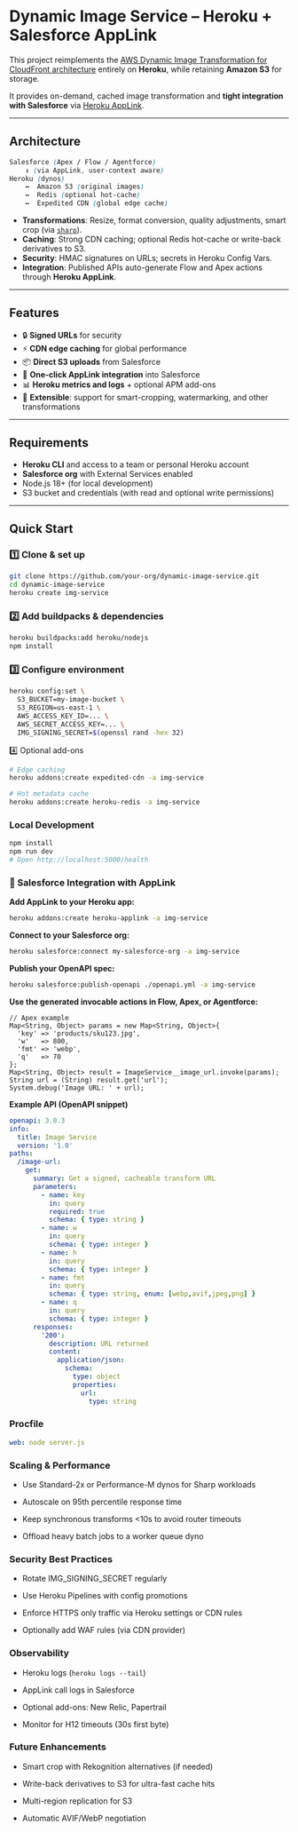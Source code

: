 # **Dynamic Image Service – Heroku + Salesforce AppLink**

This project reimplements the [AWS Dynamic Image Transformation for CloudFront architecture](https://aws.amazon.com/solutions/implementations/dynamic-image-transformation-for-amazon-cloudfront/) entirely on **Heroku**, while retaining **Amazon S3** for storage.

It provides on-demand, cached image transformation and **tight integration with Salesforce** via [Heroku AppLink](https://devcenter.heroku.com/articles/salesforce-applink).

---

## **Architecture**

```scss
Salesforce (Apex / Flow / Agentforce)
    ↕ (via AppLink, user-context aware)
Heroku (dynos)
    ↔  Amazon S3 (original images)
    ↔  Redis (optional hot-cache)
    ↔  Expedited CDN (global edge cache)
```

- **Transformations**: Resize, format conversion, quality adjustments, smart crop (via [`sharp`](https://sharp.pixelplumbing.com/)).
- **Caching**: Strong CDN caching; optional Redis hot-cache or write-back derivatives to S3.
- **Security**: HMAC signatures on URLs; secrets in Heroku Config Vars.
- **Integration**: Published APIs auto-generate Flow and Apex actions through **Heroku AppLink**.

---

## **Features**

- 🔒 **Signed URLs** for security
- ⚡ **CDN edge caching** for global performance
- 📦 **Direct S3 uploads** from Salesforce
- 🔗 **One-click AppLink integration** into Salesforce
- 📊 **Heroku metrics and logs** + optional APM add-ons
- 🔄 **Extensible**: support for smart-cropping, watermarking, and other transformations

---

## **Requirements**

- **Heroku CLI** and access to a team or personal Heroku account
- **Salesforce org** with External Services enabled
- Node.js 18+ (for local development)
- S3 bucket and credentials (with read and optional write permissions)

---

## **Quick Start**

### 1️⃣ Clone & set up

```bash
git clone https://github.com/your-org/dynamic-image-service.git
cd dynamic-image-service
heroku create img-service
```

### 2️⃣ Add buildpacks & dependencies

```bash
heroku buildpacks:add heroku/nodejs
npm install
```

### 3️⃣ Configure environment

```bash
heroku config:set \
  S3_BUCKET=my-image-bucket \
  S3_REGION=us-east-1 \
  AWS_ACCESS_KEY_ID=... \
  AWS_SECRET_ACCESS_KEY=... \
  IMG_SIGNING_SECRET=$(openssl rand -hex 32)
```

4️⃣ Optional add-ons

```bash
# Edge caching
heroku addons:create expedited-cdn -a img-service

# Hot metadata cache
heroku addons:create heroku-redis -a img-service
```

### Local Development

```bash
npm install
npm run dev
# Open http://localhost:5000/health
```

### 🔗 Salesforce Integration with AppLink

**Add AppLink to your Heroku app:**

```bash
heroku addons:create heroku-applink -a img-service
```

**Connect to your Salesforce org:**

```bash
heroku salesforce:connect my-salesforce-org -a img-service
```

**Publish your OpenAPI spec:**

```bash
heroku salesforce:publish-openapi ./openapi.yml -a img-service
```

**Use the generated invocable actions in Flow, Apex, or Agentforce:**

```apex
// Apex example
Map<String, Object> params = new Map<String, Object>{
  'key' => 'products/sku123.jpg',
  'w'   => 800,
  'fmt' => 'webp',
  'q'   => 70
};
Map<String, Object> result = ImageService__image_url.invoke(params);
String url = (String) result.get('url');
System.debug('Image URL: ' + url);
```

**Example API (OpenAPI snippet)**

```yaml
openapi: 3.0.3
info:
  title: Image Service
  version: '1.0'
paths:
  /image-url:
    get:
      summary: Get a signed, cacheable transform URL
      parameters:
        - name: key
          in: query
          required: true
          schema: { type: string }
        - name: w
          in: query
          schema: { type: integer }
        - name: h
          in: query
          schema: { type: integer }
        - name: fmt
          in: query
          schema: { type: string, enum: [webp,avif,jpeg,png] }
        - name: q
          in: query
          schema: { type: integer }
      responses:
        '200':
          description: URL returned
          content:
            application/json:
              schema:
                type: object
                properties:
                  url:
                    type: string
```

### Procfile

```yaml
web: node server.js
```

### Scaling & Performance

- Use Standard-2x or Performance-M dynos for Sharp workloads

- Autoscale on 95th percentile response time

- Keep synchronous transforms <10s to avoid router timeouts

- Offload heavy batch jobs to a worker queue dyno

### Security Best Practices

- Rotate IMG_SIGNING_SECRET regularly

- Use Heroku Pipelines with config promotions

- Enforce HTTPS only traffic via Heroku settings or CDN rules

- Optionally add WAF rules (via CDN provider)

### Observability

- Heroku logs (`heroku logs --tail`)

- AppLink call logs in Salesforce

- Optional add-ons: New Relic, Papertrail

- Monitor for H12 timeouts (30s first byte)

### Future Enhancements

- Smart crop with Rekognition alternatives (if needed)

- Write-back derivatives to S3 for ultra-fast cache hits

- Multi-region replication for S3

- Automatic AVIF/WebP negotiation
